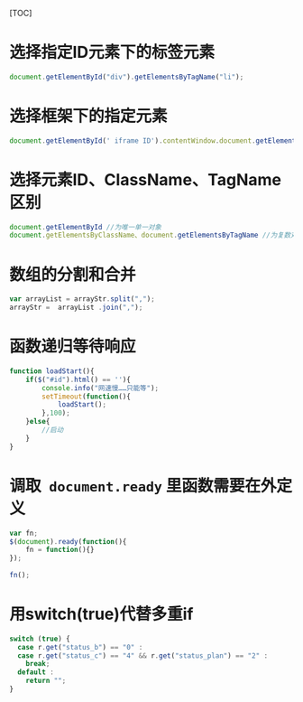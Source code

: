 [TOC]
# 选择指定ID元素下的标签元素
```JavaScript
document.getElementById("div").getElementsByTagName("li");
```
# 选择框架下的指定元素
```JavaScript
document.getElementById(' iframe ID').contentWindow.document.getElementsByClassName("className")[0]
```
# 选择元素ID、ClassName、TagName区别
```JavaScript
document.getElementById //为唯一单一对象
document.getElementsByClassName、document.getElementsByTagName //为复数对象数组，需要用[0]指定
```
# 数组的分割和合并
```JavaScript
var arrayList = arrayStr.split(",");
arrayStr =  arrayList .join(",");
```
# 函数递归等待响应
```JavaScript
function loadStart(){
    if($("#id").html() == ''){
        console.info("网速慢……只能等");
        setTimeout(function(){
            loadStart();
        },100);
    }else{
        //启动
    }
}
```
# 调取` document.ready` 里函数需要在外定义
```JavaScript
var fn;
$(document).ready(function(){
    fn = function(){}
});
 
fn();
```
# 用switch(true)代替多重if
```JavaScript
switch (true) {
  case r.get("status_b") == "0" :
  case r.get("status_c") == "4" && r.get("status_plan") == "2" :
    break;
  default :
    return "";
}
```